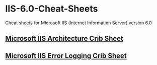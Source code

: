 # IIS-6.0-Cheat-Sheets
Cheat sheets for Microsoft IIS (Internet Information Server) version 6.0

## [Microsoft IIS Architecture Crib Sheet]()

## [Microsoft IIS Error Logging Crib Sheet]()
